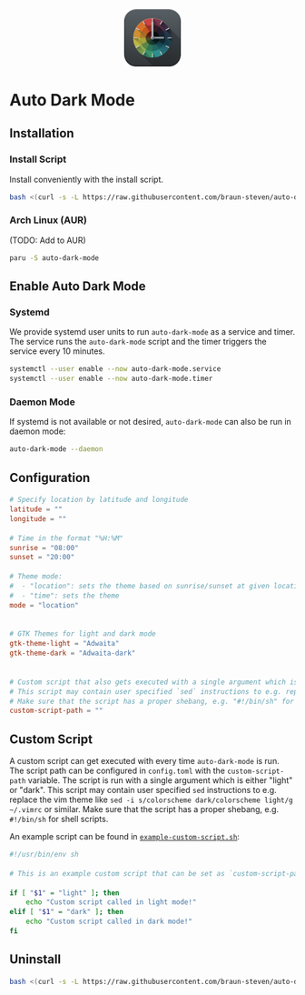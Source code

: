 <p align="center">
 <img src='docs/res/logo.jpg' width='20%'>
</p>
 
# Auto Dark Mode
## Installation

### Install Script

Install conveniently with the install script.

``` bash
bash <(curl -s -L https://raw.githubusercontent.com/braun-steven/auto-dark-mode/main/install.sh)
```

### Arch Linux (AUR)

(TODO: Add to AUR)

```bash
paru -S auto-dark-mode
```

## Enable Auto Dark Mode

### Systemd

We provide systemd user units to run `auto-dark-mode` as a service and timer. The service runs the `auto-dark-mode` script and the timer triggers the service every 10 minutes.

```bash
systemctl --user enable --now auto-dark-mode.service
systemctl --user enable --now auto-dark-mode.timer
```

### Daemon Mode

If systemd is not available or not desired, `auto-dark-mode` can also be run in daemon mode:

``` bash
auto-dark-mode --daemon
```

## Configuration

``` toml
# Specify location by latitude and longitude
latitude = ""
longitude = ""

# Time in the format "%H:%M"
sunrise = "08:00"
sunset = "20:00"

# Theme mode:
#  - "location": sets the theme based on sunrise/sunset at given location
#  - "time": sets the theme
mode = "location"


# GTK Themes for light and dark mode
gtk-theme-light = "Adwaita"
gtk-theme-dark = "Adwaita-dark"


# Custom script that also gets executed with a single argument which is either "light" or "dark"
# This script may contain user specified `sed` instructions to e.g. replace the vim theme like "sed -i s/colorscheme dark/colorscheme light/g ~/.vimrc" or similar
# Make sure that the script has a proper shebang, e.g. "#!/bin/sh" for shell scripts
custom-script-path = ""
```

## Custom Script

A custom script can get executed with every time `auto-dark-mode` is run. The script path can be configured in `config.toml` with the  `custom-script-path` variable. The script is run with a single argument which is either "light" or "dark". This script may contain user specified `sed` instructions to e.g. replace the vim theme like `sed -i s/colorscheme dark/colorscheme light/g ~/.vimrc` or similar. Make sure that the script has a proper shebang, e.g. `#!/bin/sh` for shell scripts.

An example script can be found in [`example-custom-script.sh`](example-custom-script.sh):

```bash
#!/usr/bin/env sh

# This is an example custom script that can be set as `custom-script-path` in the config file.

if [ "$1" = "light" ]; then
    echo "Custom script called in light mode!"
elif [ "$1" = "dark" ]; then
    echo "Custom script called in dark mode!"
fi
```


## Uninstall

``` bash
bash <(curl -s -L https://raw.githubusercontent.com/braun-steven/auto-dark-mode/main/uninstall.sh)
```
